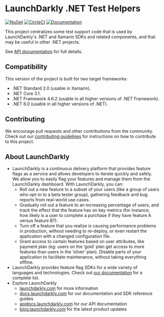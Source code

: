 # LaunchDarkly .NET Test Helpers

[![NuGet](https://img.shields.io/nuget/v/LaunchDarkly.TestHelpers.svg?style=flat-square)](https://www.nuget.org/packages/LaunchDarkly.TestHelpers/)
[![CircleCI](https://circleci.com/gh/launchdarkly/dotnet-test-helpers.svg?style=shield)](https://circleci.com/gh/launchdarkly/dotnet-test-helpers)
[![Documentation](https://img.shields.io/static/v1?label=GitHub+Pages&message=API+reference&color=00add8)](https://launchdarkly.github.io/dotnet-test-helpers)

This project centralizes some test support code that is used by LaunchDarkly's .NET and Xamarin SDKs and related components, and that may be useful in other .NET projects.

See [API documentation](https://launchdarkly.github.io/dotnet-test-helpers) for full details.

## Compatibility

This version of the project is built for two target frameworks:

* .NET Standard 2.0 (usable in Xamarin).
* .NET Core 3.1.
* .NET Framework 4.6.2 (usable in all higher versions of .NET Framework).
* .NET 6.0 (usable in all higher versions of .NET).

## Contributing

We encourage pull requests and other contributions from the community. Check out our [contributing guidelines](CONTRIBUTING.md) for instructions on how to contribute to this project.

## About LaunchDarkly

* LaunchDarkly is a continuous delivery platform that provides feature flags as a service and allows developers to iterate quickly and safely. We allow you to easily flag your features and manage them from the LaunchDarkly dashboard.  With LaunchDarkly, you can:
    * Roll out a new feature to a subset of your users (like a group of users who opt-in to a beta tester group), gathering feedback and bug reports from real-world use cases.
    * Gradually roll out a feature to an increasing percentage of users, and track the effect that the feature has on key metrics (for instance, how likely is a user to complete a purchase if they have feature A versus feature B?).
    * Turn off a feature that you realize is causing performance problems in production, without needing to re-deploy, or even restart the application with a changed configuration file.
    * Grant access to certain features based on user attributes, like payment plan (eg: users on the ‘gold’ plan get access to more features than users in the ‘silver’ plan). Disable parts of your application to facilitate maintenance, without taking everything offline.
* LaunchDarkly provides feature flag SDKs for a wide variety of languages and technologies. Check out [our documentation](https://docs.launchdarkly.com/docs) for a complete list.
* Explore LaunchDarkly
    * [launchdarkly.com](https://www.launchdarkly.com/ "LaunchDarkly Main Website") for more information
    * [docs.launchdarkly.com](https://docs.launchdarkly.com/  "LaunchDarkly Documentation") for our documentation and SDK reference guides
    * [apidocs.launchdarkly.com](https://apidocs.launchdarkly.com/  "LaunchDarkly API Documentation") for our API documentation
    * [blog.launchdarkly.com](https://blog.launchdarkly.com/  "LaunchDarkly Blog Documentation") for the latest product updates
